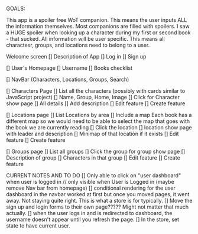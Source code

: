 GOALS:

This app is a spoiler free WoT companion. This means the user inputs ALL the information themselves. Most companions are filled with spoilers. I saw a HUGE spoiler when looking up a character during my first or second book - that sucked. All information will be user specific.
This means all charactesr, groups, and locations need to belong to a user.

Welcome screen
    [] Description of App
    [] Log in
    [] Sign up

[] User's Homepage
    [] Username
    [] Books checklist

[] NavBar (Characters, Locations, Groups, Search)

[] Characters Page
    [] List all the characters (possibly with cards similar to JavaScript project)
        [] Name, Group, Home, Image
        [] Click for Character show page
            [] All details
            [] Add description
            [] Edit feature
            [] Create feature

[] Locations page
    [] List Locations by area
    [] Include a map
        Each book has a different map so we would need to be able to select the map that goes with the book we are currently reading
    [] Click the location 
        [] location show page with leader and description
        [] Minimap of that location if it exists
        [] Edit feature
        [] Create feature

[] Groups page
    [] List all groups
    [] Click the group for group show page
        [] Description of group
        [] Characters in that group
        [] Edit feature
        [] Create feature



CURRENT NOTES AND TO DO
[] Only able to click on "user dashboard" when user is logged in // only visible when User is Logged in (maybe remove Nav bar from homepage)
    [] conditional rendering for the user dashboard in the navbar worked at first but once you moved pages, it went away. Not staying quite right. This is what a store is for typically. 
[] Move the sign up and login forms to their own page????? Might not matter that much actually.
[] when the user logs in and is redirected to dashboard, the username doesn't appear until you refresh the page.
[] In the store, set state to have current user.
